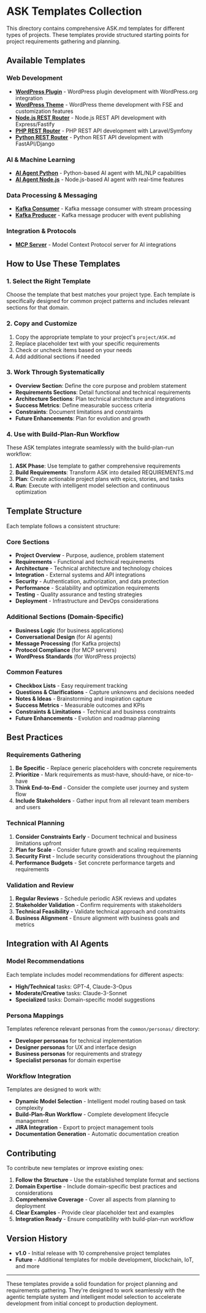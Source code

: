 # ASK Templates Collection

This directory contains comprehensive ASK.md templates for different types of projects. These templates provide structured starting points for project requirements gathering and planning.

## Available Templates

### Web Development

- **[WordPress Plugin](wordpress-plugin-ASK.md)** - WordPress plugin development with WordPress.org integration
- **[WordPress Theme](wordpress-theme-ASK.md)** - WordPress theme development with FSE and customization features
- **[Node.js REST Router](node-rest-router-ASK.md)** - Node.js REST API development with Express/Fastify
- **[PHP REST Router](php-rest-router-ASK.md)** - PHP REST API development with Laravel/Symfony
- **[Python REST Router](python-rest-router-ASK.md)** - Python REST API development with FastAPI/Django

### AI & Machine Learning

- **[AI Agent Python](ai-agent-python-ASK.md)** - Python-based AI agent with ML/NLP capabilities
- **[AI Agent Node.js](ai-agent-node-ASK.md)** - Node.js-based AI agent with real-time features

### Data Processing & Messaging

- **[Kafka Consumer](kafka-consumer-ASK.md)** - Kafka message consumer with stream processing
- **[Kafka Producer](kafka-producer-ASK.md)** - Kafka message producer with event publishing

### Integration & Protocols

- **[MCP Server](mcp-server-ASK.md)** - Model Context Protocol server for AI integrations

## How to Use These Templates

### 1. Select the Right Template

Choose the template that best matches your project type. Each template is specifically designed for common project patterns and includes relevant sections for that domain.

### 2. Copy and Customize

1. Copy the appropriate template to your project's `project/ASK.md`
2. Replace placeholder text with your specific requirements
3. Check or uncheck items based on your needs
4. Add additional sections if needed

### 3. Work Through Systematically

- **Overview Section**: Define the core purpose and problem statement
- **Requirements Sections**: Detail functional and technical requirements
- **Architecture Sections**: Plan technical architecture and integrations
- **Success Metrics**: Define measurable success criteria
- **Constraints**: Document limitations and constraints
- **Future Enhancements**: Plan for evolution and growth

### 4. Use with Build-Plan-Run Workflow

These ASK templates integrate seamlessly with the build-plan-run workflow:

1. **ASK Phase**: Use template to gather comprehensive requirements
2. **Build Requirements**: Transform ASK into detailed REQUIREMENTS.md
3. **Plan**: Create actionable project plans with epics, stories, and tasks
4. **Run**: Execute with intelligent model selection and continuous optimization

## Template Structure

Each template follows a consistent structure:

### Core Sections

- **Project Overview** - Purpose, audience, problem statement
- **Requirements** - Functional and technical requirements
- **Architecture** - Technical architecture and technology choices
- **Integration** - External systems and API integrations
- **Security** - Authentication, authorization, and data protection
- **Performance** - Scalability and optimization requirements
- **Testing** - Quality assurance and testing strategies
- **Deployment** - Infrastructure and DevOps considerations

### Additional Sections (Domain-Specific)

- **Business Logic** (for business applications)
- **Conversational Design** (for AI agents)
- **Message Processing** (for Kafka projects)
- **Protocol Compliance** (for MCP servers)
- **WordPress Standards** (for WordPress projects)

### Common Features

- **Checkbox Lists** - Easy requirement tracking
- **Questions & Clarifications** - Capture unknowns and decisions needed
- **Notes & Ideas** - Brainstorming and inspiration capture
- **Success Metrics** - Measurable outcomes and KPIs
- **Constraints & Limitations** - Technical and business constraints
- **Future Enhancements** - Evolution and roadmap planning

## Best Practices

### Requirements Gathering

1. **Be Specific** - Replace generic placeholders with concrete requirements
2. **Prioritize** - Mark requirements as must-have, should-have, or nice-to-have
3. **Think End-to-End** - Consider the complete user journey and system flow
4. **Include Stakeholders** - Gather input from all relevant team members and users

### Technical Planning

1. **Consider Constraints Early** - Document technical and business limitations upfront
2. **Plan for Scale** - Consider future growth and scaling requirements
3. **Security First** - Include security considerations throughout the planning
4. **Performance Budgets** - Set concrete performance targets and requirements

### Validation and Review

1. **Regular Reviews** - Schedule periodic ASK reviews and updates
2. **Stakeholder Validation** - Confirm requirements with stakeholders
3. **Technical Feasibility** - Validate technical approach and constraints
4. **Business Alignment** - Ensure alignment with business goals and metrics

## Integration with AI Agents

### Model Recommendations

Each template includes model recommendations for different aspects:

- **High/Technical** tasks: GPT-4, Claude-3-Opus
- **Moderate/Creative** tasks: Claude-3-Sonnet
- **Specialized** tasks: Domain-specific model suggestions

### Persona Mappings

Templates reference relevant personas from the `common/personas/` directory:

- **Developer personas** for technical implementation
- **Designer personas** for UX and interface design
- **Business personas** for requirements and strategy
- **Specialist personas** for domain expertise

### Workflow Integration

Templates are designed to work with:

- **Dynamic Model Selection** - Intelligent model routing based on task complexity
- **Build-Plan-Run Workflow** - Complete development lifecycle management
- **JIRA Integration** - Export to project management tools
- **Documentation Generation** - Automatic documentation creation

## Contributing

To contribute new templates or improve existing ones:

1. **Follow the Structure** - Use the established template format and sections
2. **Domain Expertise** - Include domain-specific best practices and considerations
3. **Comprehensive Coverage** - Cover all aspects from planning to deployment
4. **Clear Examples** - Provide clear placeholder text and examples
5. **Integration Ready** - Ensure compatibility with build-plan-run workflow

## Version History

- **v1.0** - Initial release with 10 comprehensive project templates
- **Future** - Additional templates for mobile development, blockchain, IoT, and more

---

These templates provide a solid foundation for project planning and requirements gathering. They're designed to work seamlessly with the agentic template system and intelligent model selection to accelerate development from initial concept to production deployment.
